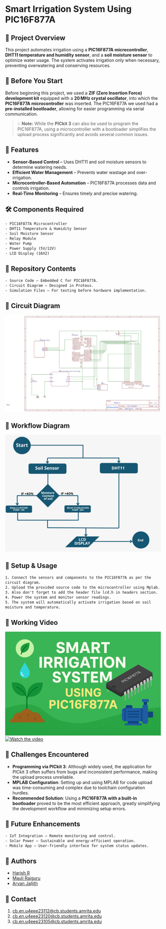 # Smart Irrigation System Using PIC16F877A

## 📌 Project Overview
This project automates irrigation using a **PIC16F877A microcontroller**, **DHT11 temperature and humidity sensor**, and a **soil moisture sensor** to optimize water usage. The system activates irrigation only when necessary, preventing overwatering and conserving resources.

## 🧭 Before You Start
Before beginning this project, we used a **ZIF (Zero Insertion Force) development kit** equipped with a **20 MHz crystal oscillator**, into which the **PIC16F877A microcontroller** was inserted. The PIC16F877A we used had a **pre-installed bootloader**, allowing for easier programming via serial communication. 

> 💡 **Note:** While the **PICkit 3** can also be used to program the PIC16F877A, using a microcontroller with a bootloader simplifies the upload process significantly and avoids several common issues.

## 🚀 Features
- **Sensor-Based Control** – Uses DHT11 and soil moisture sensors to determine watering needs.
- **Efficient Water Management** – Prevents water wastage and over-irrigation.
- **Microcontroller-Based Automation** – PIC16F877A processes data and controls irrigation.
- **Real-Time Monitoring** – Ensures timely and precise watering.

## 🛠 Components Required
```plaintext
- PIC16F877A Microcontroller
- DHT11 Temperature & Humidity Sensor
- Soil Moisture Sensor
- Relay Module
- Water Pump
- Power Supply (5V/12V)
- LCD Display (16X2)
```

## 📁 Repository Contents
```plaintext
- Source Code – Embedded C for PIC16F877A.
- Circuit Diagram – Designed in Proteus.
- Simulation Files – For testing before hardware implementation.
```

## 🧩 Circuit Diagram


![Circuit Diagram](https://raw.githubusercontent.com/Hackyharish/Smart-Irrigation-Using-PIC16F877A/refs/heads/main/Circuit%20Diagram.jpg)


## 🔄 Workflow Diagram

![Workflow Diagram](https://raw.githubusercontent.com/Hackyharish/Smart-Irrigation-Using-PIC16F877A/refs/heads/main/Workflow%20%20Diagram.jpg)



## 🔧 Setup & Usage
```plaintext
1. Connect the sensors and components to the PIC16F877A as per the circuit diagram.
2. Upload the provided source code to the microcontroller using Mplab.
3. Also don't forget to add the header file lcd.h in headers section.
4. Power the system and monitor sensor readings.
5. The system will automatically activate irrigation based on soil moisture and temperature.
```
## 🎥 Working Video

[![Watch the video](https://github.com/Hackyharish/Smart-Irrigation-Using-PIC16F877A/blob/main/Cover.png)](https://youtube.com/shorts/ZagB9urzt0Q?feature=share)
[![Watch the video]()](https://youtube.com/shorts/ZagB9urzt0Q?feature=share)

## 🧱 Challenges Encountered
- **Programming via PICkit 3**: Although widely used, the application for PICkit 3 often suffers from bugs and inconsistent performance, making the upload process unreliable.
- **MPLAB Configuration**: Setting up and using MPLAB for code upload was time-consuming and complex due to toolchain configuration hurdles.
- **Recommended Solution**: Using a **PIC16F877A with a built-in bootloader** proved to be the most efficient approach, greatly simplifying the development workflow and minimizing setup errors.

## 🌱 Future Enhancements
```plaintext
- IoT Integration – Remote monitoring and control.
- Solar Power – Sustainable and energy-efficient operation.
- Mobile App – User-friendly interface for system status updates.
```

## 🤝 Authors
- [Harish R](https://www.linkedin.com/in/harish-r-8b68a333b?utm_source=share&utm_campaign=share_via&utm_content=profile&utm_medium=android_app)
- [Mauli Rajguru](https://www.linkedin.com/in/maulir?utm_source=share&utm_campaign=share_via&utm_content=profile&utm_medium=android_app)
- [Aryan Jaljith](https://www.linkedin.com/in/aryan-jaljith-64283b240?utm_source=share&utm_campaign=share_via&utm_content=profile&utm_medium=android_app)

## 📩 Contact
1. cb.en.u4eee23112@cb.students.amrita.edu 
2. cb.en.u4eee23120@cb.students.amrita.edu
3. cb.en.u4eee23105@cb.students.amrita.edu

